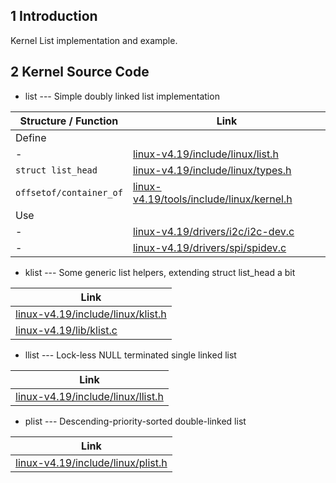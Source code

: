 ## 1 Introduction
Kernel List implementation and example.

## 2 Kernel Source Code
* list --- Simple doubly linked list implementation

| Structure / Function | Link |
| --- | --- |
| Define | |
| - | [linux-v4.19/include/linux/list.h](https://gitee.com/iamcopper/linux/blob/branch-v4.19/include/linux/list.h) |
| `struct list_head` | [linux-v4.19/include/linux/types.h](https://gitee.com/iamcopper/linux/blob/branch-v4.19/include/linux/types.h) |
| `offsetof/container_of` | [linux-v4.19/tools/include/linux/kernel.h](https://gitee.com/iamcopper/linux/blob/branch-v4.19/include/linux/kernel.h) |
| Use | |
| - | [linux-v4.19/drivers/i2c/i2c-dev.c](https://gitee.com/iamcopper/linux/blob/branch-v4.19/drivers/i2c/i2c-dev.c) |
| - | [linux-v4.19/drivers/spi/spidev.c](https://gitee.com/iamcopper/linux/blob/branch-v4.19/drivers/spi/spidev.c) |

* klist --- Some generic list helpers, extending struct list_head a bit

| Link |
| --- |
| [linux-v4.19/include/linux/klist.h](https://gitee.com/iamcopper/linux/blob/branch-v4.19/include/linux/klist.h) |
| [linux-v4.19/lib/klist.c](https://gitee.com/iamcopper/linux/blob/branch-v4.19/lib/klist.c) |

* llist --- Lock-less NULL terminated single linked list

| Link |
| --- |
| [linux-v4.19/include/linux/llist.h](https://gitee.com/iamcopper/linux/blob/branch-v4.19/include/linux/llist.h) |

* plist --- Descending-priority-sorted double-linked list

| Link |
| --- |
| [linux-v4.19/include/linux/plist.h](https://gitee.com/iamcopper/linux/blob/branch-v4.19/include/linux/plist.h) |
